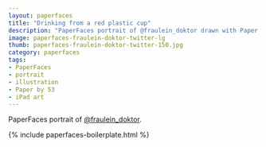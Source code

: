 ```yaml
---
layout: paperfaces
title: "Drinking from a red plastic cup"
description: "PaperFaces portrait of @fraulein_doktor drawn with Paper by 53 on an iPad."
image: paperfaces-fraulein-doktor-twitter-lg
thumb: paperfaces-fraulein-doktor-twitter-150.jpg
category: paperfaces
tags: 
- PaperFaces
- portrait
- illustration
- Paper by 53
- iPad art
---
```


PaperFaces portrait of [@fraulein_doktor](http://twitter.com/fraulein_doktor).

{% include paperfaces-boilerplate.html %}